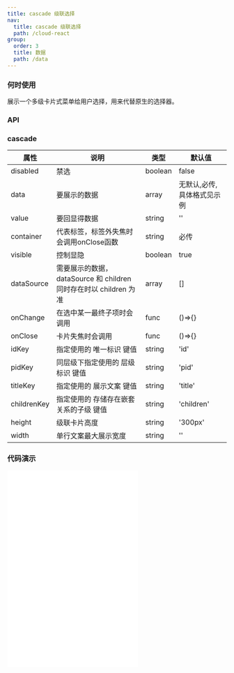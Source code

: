 ```yaml
---
title: cascade 级联选择
nav:
  title: cascade 级联选择
  path: /cloud-react
group:
  order: 3
  title: 数据
  path: /data
---
```


### 何时使用

展示一个多级卡片式菜单给用户选择，用来代替原生的选择器。

### API

### cascade

| 属性              | 说明                                                              | 类型                                    | 默认值         |
| ----------------- | ----------------------------------------------------------------- | --------------------------------------- | -------------- |
| disabled      | 禁选     | boolean | false          |
| data      | 要展示的数据     | array | 无默认,必传,具体格式见示例          |
| value      | 要回显得数据     | string | ''          |
| container | 代表标签，标签外失焦时会调用onClose函数| string | 必传          |
| visible   | 控制显隐 | boolean | true  |
| dataSource | 需要展示的数据，dataSource 和 children 同时存在时以 children 为准 | array                                   | []             |
| onChange   | 在选中某一最终子项时会调用         | func                                  | ()=>{}        |
| onClose   | 卡片失焦时会调用         | func                                  | ()=>{}        |
| idKey    | 指定使用的 唯一标识 键值         | string                                  | 'id'        |
| pidKey    |   同层级下指定使用的 层级标识 键值 |  string                           | 'pid'        |
| titleKey  | 指定使用的 展示文案 键值            | string                 | 'title'             |
| childrenKey | 指定使用的 存储存在嵌套关系的子级 键值  | string                                  | 'children'              |
| height| 级联卡片高度                                                    | string                                 | '300px'          |
| width | 单行文案最大展示宽度                                                    | string                                  | ''              |

 ### 代码演示 

<embed src="@components/cascade/demos/oneCascade.md" /> 
<embed src="@components/cascade/demos/moreCascade.md" /> 
<embed src="@components/cascade/demos/supportTitle.md" /> 
